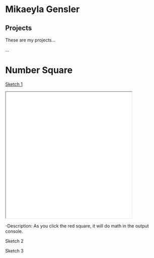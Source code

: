 # Mikaeyla Gensler

## Projects

These are my projects...

...

# Number Square

[Sketch 1](./sketch/)


<iframe src="./sketch/" width="400"; height = "400"></iframe>

-Description:
As you click the red square, it will do math in the output console.

Sketch 2

Sketch 3
